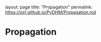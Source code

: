 layout: page
title: "Propagation"
permalink: https://oirl.github.io/PyDHM/Propagation.md

# Propagation
